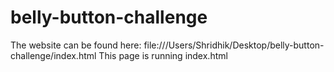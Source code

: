 # belly-button-challenge
The website can be found here: file:///Users/Shridhik/Desktop/belly-button-challenge/index.html
This page is running index.html
